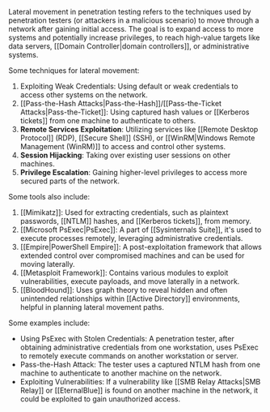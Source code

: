 Lateral movement in penetration testing refers to the techniques used by penetration testers (or attackers in a malicious scenario) to move through a network after gaining initial access. The goal is to expand access to more systems and potentially increase privileges, to reach high-value targets like data servers, [[Domain Controller|domain controllers]], or administrative systems.

Some techniques for lateral movement:

1. Exploiting Weak Credentials: Using default or weak credentials to access other systems on the network.
2. [[Pass-the-Hash Attacks|Pass-the-Hash]]/[[Pass-the-Ticket Attacks|Pass-the-Ticket]]: Using captured hash values or [[Kerberos tickets]] from one machine to authenticate to others.
3. **Remote Services Exploitation**: Utilizing services like [[Remote Desktop Protocol]] (RDP), [[Secure Shell]] (SSH), or [[WinRM|Windows Remote Management (WinRM)]] to access and control other systems.
4. **Session Hijacking**: Taking over existing user sessions on other machines.
5. **Privilege Escalation**: Gaining higher-level privileges to access more secured parts of the network.

Some tools also include:

1. [[Mimikatz]]: Used for extracting credentials, such as plaintext passwords, [[NTLM]] hashes, and [[Kerberos tickets]], from memory.
2. [[Microsoft PsExec|PsExec]]: A part of [[Sysinternals Suite]], it's used to execute processes remotely, leveraging administrative credentials.
3. [[Empire|PowerShell Empire]]: A post-exploitation framework that allows extended control over compromised machines and can be used for moving laterally.
4. [[Metasploit Framework]]: Contains various modules to exploit vulnerabilities, execute payloads, and move laterally in a network.
5. [[BloodHound]]: Uses graph theory to reveal hidden and often unintended relationships within [[Active Directory]] environments, helpful in planning lateral movement paths.

Some examples include:

- Using PsExec with Stolen Credentials: A penetration tester, after obtaining administrative credentials from one workstation, uses PsExec to remotely execute commands on another workstation or server.
- Pass-the-Hash Attack: The tester uses a captured NTLM hash from one machine to authenticate to another machine on the network.
- Exploiting Vulnerabilities: If a vulnerability like [[SMB Relay Attacks|SMB Relay]] or [[EternalBlue]] is found on another machine in the network, it could be exploited to gain unauthorized access.